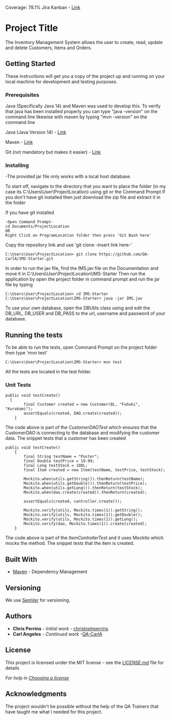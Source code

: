 Coverage: 78.1%
Jira Kanban - [Link](https://test20novsoft2.atlassian.net/secure/RapidBoard.jspa?rapidView=3&projectKey=PC&atlOrigin=eyJpIjoiYjJjM2ExODlkMzUwNDIyZGI2MjM5ODM1NDBkMjZmNTAiLCJwIjoiaiJ9)
# Project Title

The Inventory Management System allows the user to create, read, update and delete Customers, Items and Orders.

## Getting Started

These instructions will get you a copy of the project up and running on your local machine for development and testing purposes.

### Prerequisites

Java (Specifically Java 14) and Maven was used to develop this. 
To verify that java has been installed properly you can type "java -version" on the command line likewise with maven by typing "mvn -version" on the command line

Java (Java Version 14) - [Link](https://www.oracle.com/java/technologies/javase/jdk14-archive-downloads.html)

Maven - [Link](https://maven.apache.org/)

Git (not mandatory but makes it easier) - [Link](https://git-scm.com)

### Installing
-The provided jar file only works with a local host database.

To start off, navigate to the directory that you want to place the folder (in my case its C:\Users\User\ProjectLocation) using git or the Command Prompt
If you don't have git installed then just download the zip file and extract it in the folder

If you have git installed
```
-Open Command Prompt-
cd Documents/ProjectLocation
OR
Right Click on ProgramLocation folder then press 'Git Bash here'
```

Copy the repository link and use 'git clone -insert link here-' 

```
C:\Users\User\ProjectLocation> git clone https://github.com/QA-CarlA/IMS-Starter.git
```

In order to run the jav file, find the IMS.jav file on the Documentation and move it in C:\Users\User\ProjectLocation\IMS-Starter
Then run the application by open the project folder in command prompt and run the jar file by typing

```
C:\Users\User\ProjectLocation> cd IMS-Starter
C:\Users\User\ProjectLocation\IMS-Starter> java -jar IMS.jav 
```

To use your own database, open the DBUtils class using and edit the DB_URL, DB_USER and DB_PASS to the url, username and password of your database.

## Running the tests

To be able to run the tests, open Command Prompt on the project folder then type 'mvn test'
```
C:\Users\User\ProjectLocation\IMS-Starter> mvn test
```

All the tests are located in the test folder.

### Unit Tests 

```
public void testCreate() 
  {
		final Customer created = new Customer(8L, "Fubuki", "Kurokami");
		assertEquals(created, DAO.create(created));
	}
```
The code above is part of the *CustomerDAOTest* which ensures that the CustomerDAO is connecting to the database and modifying the customer data. The snippet tests that a customer has been created

```
public void testCreate()
	{
		final String testName = "Poster";
		final Double testPrice = 19.99;
		final Long testStock = 100L;
		final Item created = new Item(testName, testPrice, testStock);
		
		Mockito.when(utils.getString()).thenReturn(testName);
		Mockito.when(utils.getDouble()).thenReturn(testPrice);
		Mockito.when(utils.getLong()).thenReturn(testStock);
		Mockito.when(dao.create(created)).thenReturn(created);
		
		assertEquals(created, controller.create());
		
		Mockito.verify(utils, Mockito.times(1)).getString();
		Mockito.verify(utils, Mockito.times(1)).getDouble();
		Mockito.verify(utils, Mockito.times(1)).getLong();
		Mockito.verify(dao, Mockito.times(1)).create(created);
	}
```
The code above is part of the *ItemControllerTest* and it uses Mockito which mocks the method. The snippet tests that the item is created.

## Built With

* [Maven](https://maven.apache.org/) - Dependency Management

## Versioning

We use [SemVer](http://semver.org/) for versioning.

## Authors

* **Chris Perrins** - *Initial work* - [christophperrins](https://github.com/christophperrins)
* **Carl Angeles** - *Continued work* -[QA-CarlA](https://github.com/QA-CarlA)

## License

This project is licensed under the MIT license - see the [LICENSE.md](LICENSE.md) file for details 

*For help in [Choosing a license](https://choosealicense.com/)*

## Acknowledgments
The project wouldn't be possible without the help of the QA Trainers that have taught me what I needed for this project.
